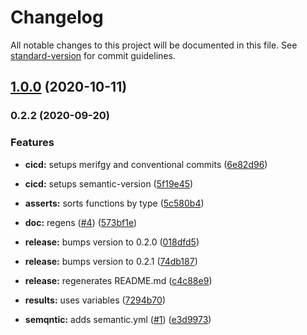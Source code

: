 # Changelog

All notable changes to this project will be documented in this file. See [standard-version](https://github.com/conventional-changelog/standard-version) for commit guidelines.

## [1.0.0](https://github.com/p6m7g8/p6test/compare/v0.2.2...v1.0.0) (2020-10-11)

### 0.2.2 (2020-09-20)


### Features

* **cicd:** setups merifgy and conventional commits ([6e82d96](https://github.com/p6m7g8/p6test/commit/6e82d9611b4b87c37ab7203bb0a4cc07fc178b7d))
* **cicd:** setups semantic-version ([5f19e45](https://github.com/p6m7g8/p6test/commit/5f19e452c5b51dffa0a289c0bf1aa678f991ab36))


* **asserts:** sorts functions by type ([5c580b4](https://github.com/p6m7g8/p6test/commit/5c580b496372c97d1da9728e852371fae5d199b5))
* **doc:** regens ([#4](https://github.com/p6m7g8/p6test/issues/4)) ([573bf1e](https://github.com/p6m7g8/p6test/commit/573bf1ece77717614f27ab2b922b8d0d22202188))
* **release:** bumps version to 0.2.0 ([018dfd5](https://github.com/p6m7g8/p6test/commit/018dfd597d1023d9a4fadb3828fcd41b005b81e7))
* **release:** bumps version to 0.2.1 ([74db187](https://github.com/p6m7g8/p6test/commit/74db1872b67a85819bb023a0cf493f1b48055604))
* **release:** regenerates README.md ([c4c88e9](https://github.com/p6m7g8/p6test/commit/c4c88e9f99d97d1155af09e413f2724c30e8f4dd))
* **results:** uses variables ([7294b70](https://github.com/p6m7g8/p6test/commit/7294b704a2038c6ea44f0ce105201cd482c4c6a1))
* **semqntic:** adds semantic.yml ([#1](https://github.com/p6m7g8/p6test/issues/1)) ([e3d9973](https://github.com/p6m7g8/p6test/commit/e3d9973a9f16af8192fb5963cc07e0756bca53ab))

